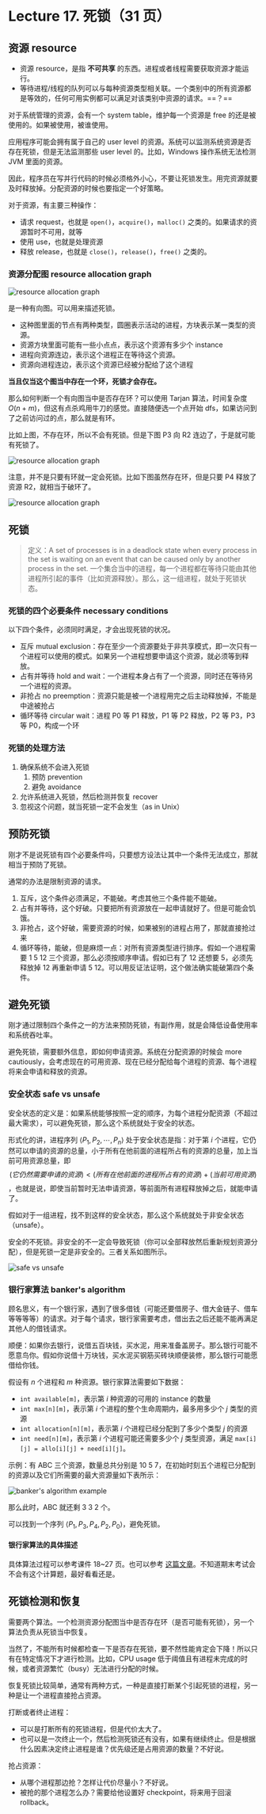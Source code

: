 # Lecture 17. 死锁（31 页）

## 资源 resource

- 资源 resource，是指 **不可共享** 的东西。进程或者线程需要获取资源才能运行。
- 等待进程/线程的队列可以与每种资源类型相关联。一个类别中的所有资源都是等效的，任何可用实例都可以满足对该类别中资源的请求。==？==

对于系统管理的资源，会有一个 system table，维护每一个资源是 free 的还是被使用的。如果被使用，被谁使用。

应用程序可能会拥有属于自己的 user level 的资源。系统可以监测系统资源是否存在死锁，但是无法监测那些 user level 的。比如，Windows 操作系统无法检测 JVM 里面的资源。

因此，程序员在写并行代码的时候必须格外小心，不要让死锁发生。用完资源就要及时释放掉。分配资源的时候也要指定一个好策略。

对于资源，有主要三种操作：

- 请求 request，也就是 `open()`，`acquire()`，`malloc()` 之类的。如果请求的资源暂时不可用，就等
- 使用 use，也就是处理资源
- 释放 release，也就是 `close()`，`release()`，`free()` 之类的。

### 资源分配图 resource allocation graph

![resource allocation graph](https://s2.loli.net/2023/06/14/9tLqspjTeAa8GDO.png)

是一种有向图。可以用来描述死锁。

- 这种图里面的节点有两种类型，圆圈表示活动的进程，方块表示某一类型的资源。
- 资源方块里面可能有一些小点点，表示这个资源有多少个 instance
- 进程向资源连边，表示这个进程正在等待这个资源。
- 资源向进程连边，表示这个资源已经被分配给了这个进程

**当且仅当这个图当中存在一个环，死锁才会存在。**

那么如何判断一个有向图当中是否存在环？可以使用 Tarjan 算法，时间复杂度 $O(n+m)$，但这有点杀鸡用牛刀的感觉。直接随便选一个点开始 dfs，如果访问到了之前访问过的点，那么就是有环。

比如上图，不存在环，所以不会有死锁。但是下图 P3 向 R2 连边了，于是就可能有死锁了。

![resource allocation graph](https://s2.loli.net/2023/06/14/9cS8TdH5WfLw2Dt.png)

注意，并不是只要有环就一定会死锁。比如下图虽然存在环，但是只要 P4 释放了资源 R2，就相当于破环了。

![resource allocation graph](https://s2.loli.net/2023/06/14/BIF2hf7odveZ3Rs.png)

## 死锁

> 定义：A set of processes is in a deadlock state when every process in the set is waiting on an event that can be caused only by another process in the set. 一个集合当中的进程，每一个进程都在等待只能由其他进程所引起的事件（比如资源释放）。那么，这一组进程，就处于死锁状态。

### 死锁的四个必要条件 necessary conditions

以下四个条件，必须同时满足，才会出现死锁的状况。

- 互斥 mutual exclusion：存在至少一个资源要处于非共享模式，即一次只有一个进程可以使用的模式。如果另一个进程想要申请这个资源，就必须等到释放。
- 占有并等待 hold and wait：一个进程本身占有了一个资源，同时还在等待另一个进程的资源。
- 非抢占 no preemption：资源只能是被一个进程用完之后主动释放掉，不能是中途被抢占
- 循环等待 circular wait：进程 P0 等 P1 释放，P1 等 P2 释放，P2 等 P3，P3 等 P0，构成一个环

### 死锁的处理方法

1. 确保系统不会进入死锁
   1. 预防 prevention
   2. 避免 avoidance
2. 允许系统进入死锁，然后检测并恢复 recover
3. 忽视这个问题，就当死锁一定不会发生（as in Unix）

## 预防死锁

刚才不是说死锁有四个必要条件吗，只要想方设法让其中一个条件无法成立，那就相当于预防了死锁。

通常的办法是限制资源的请求。

1. 互斥，这个条件必须满足，不能破。考虑其他三个条件能不能破。
2. 占有并等待，这个好破。只要把所有资源放在一起申请就好了。但是可能会饥饿。
3. 非抢占，这个好破，需要资源的时候，如果被别的进程占用了，那就直接抢过来
4. 循环等待，能破，但是麻烦一点：对所有资源类型进行排序。假如一个进程需要 1 5 12 三个资源，那么必须按顺序申请。假如已有了 12 还想要 5，必须先释放掉 12 再重新申请 5 12。可以用反证法证明，这个做法确实能破第四个条件。

## 避免死锁

刚才通过限制四个条件之一的方法来预防死锁，有副作用，就是会降低设备使用率和系统吞吐率。

避免死锁，需要额外信息，即如何申请资源。系统在分配资源的时候会 more cautiously，会考虑现在的可用资源、现在已经分配给每个进程的资源、每个进程将来会申请和释放的资源。

### 安全状态 safe vs unsafe

安全状态的定义是：如果系统能够按照一定的顺序，为每个进程分配资源（不超过最大需求），可以避免死锁，那么这个系统就处于安全的状态。

形式化的讲，进程序列 $\langle P_1, P_2, \cdots, P_n \rangle$ 处于安全状态是指：对于第 $i$ 个进程，它仍然可以申请的资源的总量，小于所有在他前面的进程所占有的资源的总量，加上当前可用资源总量，即 $$(它仍然需要申请的资源) < (所有在他前面的进程所占有的资源) + (当前可用资源)$$，也就是说，即使当前暂时无法申请资源，等前面所有进程释放掉之后，就能申请了。

假如对于一组进程，找不到这样的安全状态，那么这个系统就处于非安全状态（unsafe）。

安全的不死锁。非安全的不一定会导致死锁（你可以全部释放然后重新规划资源分配），但是死锁一定是非安全的。三者关系如图所示。

![safe vs unsafe](https://s2.loli.net/2023/06/14/Rzd5HqjJGkPImNa.png)

### 银行家算法 banker's algorithm

顾名思义，有一个银行家，遇到了很多借钱（可能还要借房子、借大金链子、借车等等等等）的请求。对于每个请求，银行家需要考虑，借出去之后还能不能再满足其他人的借钱请求。

顺便：如果你去银行，说借五百块钱，买水泥，用来准备盖房子。那么银行可能不愿意鸟你。假如你说借十万块钱，买水泥买钢筋买砖块顺便装修，那么银行可能愿借给你钱。

假设有 $n$ 个进程和 $m$ 种资源。银行家算法需要如下数据：

- `int available[m]`，表示第 $i$ 种资源的可用的 instance 的数量
- `int max[n][m]`，表示第 $i$ 个进程的整个生命周期内，最多用多少个 $j$ 类型的资源
- `int allocation[n][m]`，表示第 $i$ 个进程已经分配到了多少个类型 $j$ 的资源
- `int need[n][m]`，表示第 $i$ 个进程可能还需要多少个 $j$ 类型资源，满足 `max[i][j] = allo[i][j] + need[i][j]`。

示例：有 ABC 三个资源，数量总共分别是 10 5 7，在初始时刻五个进程已分配到的资源以及它们所需要的最大资源量如下表所示：

![banker's algorithm example](https://s2.loli.net/2023/06/14/BEbP6pjHsi1Mzrl.png)

那么此时，ABC 就还剩 3 3 2 个。

可以找到一个序列 $\langle P_1, P_3, P_4, P_2, P_0 \rangle$，避免死锁。

#### 银行家算法的具体描述

具体算法过程可以参考课件 18~27 页。也可以参考 [这篇文章](https://www.cnblogs.com/wkfvawl/p/11929508.html)。不知道期末考试会不会有这个计算题，最好看看还是。

## 死锁检测和恢复

需要两个算法。一个检测资源分配图当中是否存在环（是否可能有死锁），另一个算法负责从死锁当中恢复。

当然了，不能所有时候都检查一下是否存在死锁，要不然性能肯定会下降！所以只有在特定情况下才进行检测。比如，CPU usage 低于阈值且有进程未完成的时候，或者资源繁忙（busy）无法进行分配的时候。

恢复死锁比较简单，通常有两种方式，一种是直接打断某个引起死锁的进程，另一种是让一个进程直接抢占资源。

打断或者终止进程：

- 可以是打断所有的死锁进程，但是代价太大了。
- 也可以是一次终止一个，然后检测死锁还有没有，如果有继续终止。但是根据什么因素决定终止进程是谁？优先级还是占用资源的数量？不好说。

抢占资源：

- 从哪个进程那边抢？怎样让代价尽量小？不好说。
- 被抢的那个进程怎么办？需要给他设置好 checkpoint，将来用于回滚 rollback。
